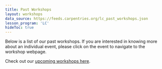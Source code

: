 ```yaml
---
title: Past Workshops
layout: workshops
data_source: https://feeds.carpentries.org/lc_past_workshops.json
lesson_program: 'LC'
hideToc: true
---
```


Below is a list of our past workshops. If you are interested in knowing more about an individual event, please click on the event to navigate to the workshop webpage.

Check out our [upcoming workshops here](/workshops/workshops-upcoming).

